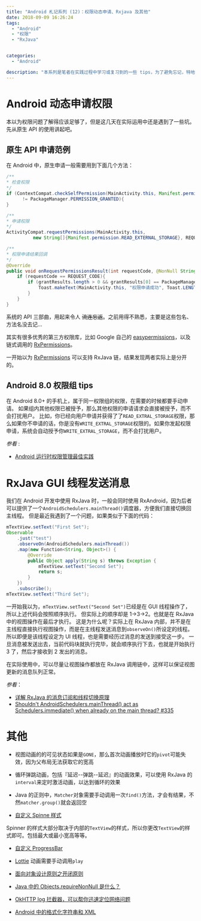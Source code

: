 ```yaml
---
title: "Android 札记系列 (12)：权限动态申请、Rxjava 及其他"
date: 2018-09-09 16:26:24
tags:
  - "Android"
  - "权限"
  - "RxJava"


categories:
  - "Android"

description: "本系列是笔者在实践过程中学习或复习到的一些 tips，为了避免忘记，特地记下来。本节记录的是了解 Android 动态权限申请、RxJava GUI 线程消息队列、Lottie 动画播放的问题和一些其他的 tips..."
---
```


# Android 动态申请权限

本以为权限问题了解得应该足够了，但是这几天在实际运用中还是遇到了一些坑。先从原生 API 的使用讲起吧。

## 原生 API 申请范例

在 Android 中，原生申请一般需要用到下面几个方法：

```java
/**
* 检查权限
*/
if (ContextCompat.checkSelfPermission(MainActivity.this, Manifest.permission.READ_EXTERNAL_STORAGE)
      != PackageManager.PERMISSION_GRANTED){
}

/**
* 申请权限
*/
ActivityCompat.requestPermissions(MainActivity.this,
          new String[]{Manifest.permission.READ_EXTERNAL_STORAGE}, REQUEST_CODE);

/**
* 权限申请结果回调
*/
@Override
public void onRequestPermissionsResult(int requestCode, @NonNull String[] permissions, @NonNull int[] grantResults) {
    if (requestCode == REQUEST_CODE){
        if (grantResults.length > 0 && grantResults[0] == PackageManager.PERMISSION_GRANTED){
            Toast.makeText(MainActivity.this, "权限申请成功", Toast.LENGTH_SHORT).show();
        }
    }
}

```

系统的 API 三部曲，用起来令人 ~~流连忘返~~。之前用得不熟悉，主要是这些包名、方法名没去记...

其实有很多优秀的第三方权限库，比如 Google 自己的 [easypermissions](https://github.com/googlesamples/easypermissions)，以及链式调用的 [RxPermissions](https://github.com/tbruyelle/RxPermissions)。

一开始以为 [RxPermissions](https://github.com/tbruyelle/RxPermissions) 可以支持 RxJava 链，结果发现两者实际上是分开的。

## Android 8.0 权限组 tips

在 Android 8.0+ 的手机上，属于同一权限组的权限，在需要的时候都要手动申请。
如果组内其他权限已被授予，那么其他权限的申请请求会直接被授予，而不会打扰用户。
比如，你已经向用户申请并获得了了`READ_EXTRAL_STORAGE`权限，那么如果你不申请的话，你是没有`WRITE_EXTRAL_STORAGE`权限的。如果你发起权限申请，系统会自动授予你`WRITE_EXTRAL_STORAGE`，而不会打扰用户。

*参看* :

- [Android 运行时权限管理最佳实践](https://www.jianshu.com/p/fb7a4c307a10)

# RxJava GUI 线程发送消息

我们在 Android 开发中使用 RxJava 时，一般会同时使用 RxAndroid，因为后者可以提供了一个`AndroidSchedulers.mainThread()`调度器，方便我们直接切换回主线程。
但是最近我遇到了一个问题，如果类似于下面的代码：

```java
mTextView.setText("First Set");
Observable
    .just("test")
    .observeOn(AndroidSchedulers.mainThread())
    .map(new Function<String, Object>() {
        @Override
        public Object apply(String s) throws Exception {
            mTextView.setText("Second Set");
            return s;
        }
    })
    .subscribe();
mTextView.setText("Third Set");
```

一开始我以为，`mTextView.setText("Second Set")`已经是在 GUI 线程操作了，所以上述代码会按照顺序执行。
但实际上的顺序却是 1->3->2。也就是在 RxJava 中的视图操作在最后才执行。
这是为什么呢？实际上在 RxJava 内部，并不是在主线程直接执行视图操作，而是在主线程发送消息到`observeOn()`所设定的线程。所以即便是该线程设定为 UI 线程，也是需要经历过消息的发送到接受这一步。
一旦消息被发送出去，当前代码块就执行完毕，就会顺序执行下去，也就是开始执行 3 了，然后才接收到 2 发出的消息。

在实际使用中，可以尽量让视图操作都放在 RxJava 调用链中，这样可以保证视图更新的消息队列正常。

*参看*：

- [详解 RxJava 的消息订阅和线程切换原理](https://juejin.im/post/5b1fbd796fb9a01e8c5fd847)
- [Shouldn't AndroidSchedulers.mainThread() act as Schedulers.immediate() when already on the main thread? #335](https://github.com/ReactiveX/RxAndroid/issues/335)

# 其他

- 视图动画的的可见状态如果是`GONE`，那么首次动画播放时它的`pivot`可能失效，因为父布局无法获取它的宽高

- 循环弹跳动画，包括『延迟--弹跳--延迟』的动画效果，可以使用 RxJava 的`interval`来定时激活动画，以达到循环的效果

- Java 的正则中，`Matcher`对象需要手动调用一次`find()`方法，才会有结果，不然`matcher.group()`就会返回空

- [自定义 Spinne 样式](https://stackoverflow.com/questions/2927012/how-can-i-change-decrease-the-android-spinner-size)

Spinner 的样式大部分取决于内部的`TextView`的样式，所以你更改`TextView`的样式即可。包括最大或最小宽高等等。

- [自定义 ProgressBar](https://stackoverflow.com/questions/16893209/how-to-customize-a-progress-bar-in-android)

- [Lottie](https://github.com/airbnb/lottie-android) 动画需要手动调用`play`

- [面向对象设计原则之开闭原则](https://gof.quanke.name/面向对象设计原则之开闭原则.html)

- [Java 中的 Objects.requireNonNull 是什么？](https://stackoverflow.com/questions/45632920/why-should-one-use-objects-requirenonnull/45632962)

- [OkHTTP log 拦截器，可以帮你迅速定位网络问题](https://stackoverflow.com/questions/34133621/retrofit-400-bad-request)

- [Android 中的格式化字符串和 XML](https://stackoverflow.com/questions/33164886/android-textview-do-not-concatenate-text-displayed-with-settext)






